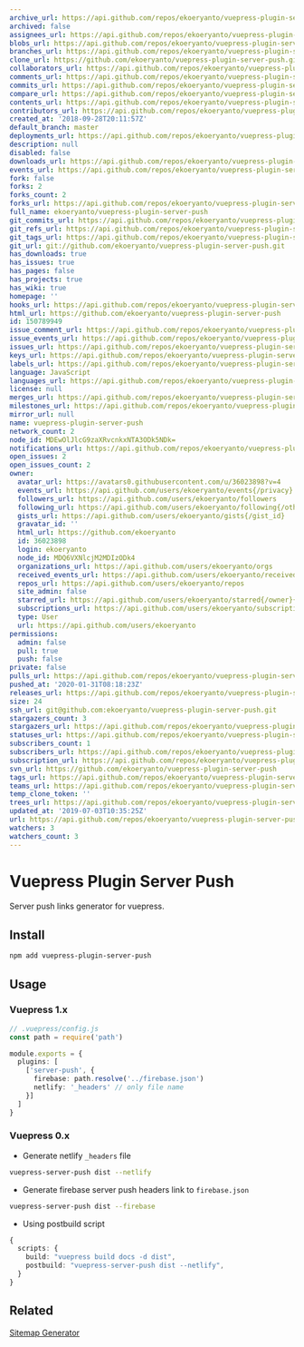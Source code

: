 ```yaml
---
archive_url: https://api.github.com/repos/ekoeryanto/vuepress-plugin-server-push/{archive_format}{/ref}
archived: false
assignees_url: https://api.github.com/repos/ekoeryanto/vuepress-plugin-server-push/assignees{/user}
blobs_url: https://api.github.com/repos/ekoeryanto/vuepress-plugin-server-push/git/blobs{/sha}
branches_url: https://api.github.com/repos/ekoeryanto/vuepress-plugin-server-push/branches{/branch}
clone_url: https://github.com/ekoeryanto/vuepress-plugin-server-push.git
collaborators_url: https://api.github.com/repos/ekoeryanto/vuepress-plugin-server-push/collaborators{/collaborator}
comments_url: https://api.github.com/repos/ekoeryanto/vuepress-plugin-server-push/comments{/number}
commits_url: https://api.github.com/repos/ekoeryanto/vuepress-plugin-server-push/commits{/sha}
compare_url: https://api.github.com/repos/ekoeryanto/vuepress-plugin-server-push/compare/{base}...{head}
contents_url: https://api.github.com/repos/ekoeryanto/vuepress-plugin-server-push/contents/{+path}
contributors_url: https://api.github.com/repos/ekoeryanto/vuepress-plugin-server-push/contributors
created_at: '2018-09-28T20:11:57Z'
default_branch: master
deployments_url: https://api.github.com/repos/ekoeryanto/vuepress-plugin-server-push/deployments
description: null
disabled: false
downloads_url: https://api.github.com/repos/ekoeryanto/vuepress-plugin-server-push/downloads
events_url: https://api.github.com/repos/ekoeryanto/vuepress-plugin-server-push/events
fork: false
forks: 2
forks_count: 2
forks_url: https://api.github.com/repos/ekoeryanto/vuepress-plugin-server-push/forks
full_name: ekoeryanto/vuepress-plugin-server-push
git_commits_url: https://api.github.com/repos/ekoeryanto/vuepress-plugin-server-push/git/commits{/sha}
git_refs_url: https://api.github.com/repos/ekoeryanto/vuepress-plugin-server-push/git/refs{/sha}
git_tags_url: https://api.github.com/repos/ekoeryanto/vuepress-plugin-server-push/git/tags{/sha}
git_url: git://github.com/ekoeryanto/vuepress-plugin-server-push.git
has_downloads: true
has_issues: true
has_pages: false
has_projects: true
has_wiki: true
homepage: ''
hooks_url: https://api.github.com/repos/ekoeryanto/vuepress-plugin-server-push/hooks
html_url: https://github.com/ekoeryanto/vuepress-plugin-server-push
id: 150789949
issue_comment_url: https://api.github.com/repos/ekoeryanto/vuepress-plugin-server-push/issues/comments{/number}
issue_events_url: https://api.github.com/repos/ekoeryanto/vuepress-plugin-server-push/issues/events{/number}
issues_url: https://api.github.com/repos/ekoeryanto/vuepress-plugin-server-push/issues{/number}
keys_url: https://api.github.com/repos/ekoeryanto/vuepress-plugin-server-push/keys{/key_id}
labels_url: https://api.github.com/repos/ekoeryanto/vuepress-plugin-server-push/labels{/name}
language: JavaScript
languages_url: https://api.github.com/repos/ekoeryanto/vuepress-plugin-server-push/languages
license: null
merges_url: https://api.github.com/repos/ekoeryanto/vuepress-plugin-server-push/merges
milestones_url: https://api.github.com/repos/ekoeryanto/vuepress-plugin-server-push/milestones{/number}
mirror_url: null
name: vuepress-plugin-server-push
network_count: 2
node_id: MDEwOlJlcG9zaXRvcnkxNTA3ODk5NDk=
notifications_url: https://api.github.com/repos/ekoeryanto/vuepress-plugin-server-push/notifications{?since,all,participating}
open_issues: 2
open_issues_count: 2
owner:
  avatar_url: https://avatars0.githubusercontent.com/u/36023898?v=4
  events_url: https://api.github.com/users/ekoeryanto/events{/privacy}
  followers_url: https://api.github.com/users/ekoeryanto/followers
  following_url: https://api.github.com/users/ekoeryanto/following{/other_user}
  gists_url: https://api.github.com/users/ekoeryanto/gists{/gist_id}
  gravatar_id: ''
  html_url: https://github.com/ekoeryanto
  id: 36023898
  login: ekoeryanto
  node_id: MDQ6VXNlcjM2MDIzODk4
  organizations_url: https://api.github.com/users/ekoeryanto/orgs
  received_events_url: https://api.github.com/users/ekoeryanto/received_events
  repos_url: https://api.github.com/users/ekoeryanto/repos
  site_admin: false
  starred_url: https://api.github.com/users/ekoeryanto/starred{/owner}{/repo}
  subscriptions_url: https://api.github.com/users/ekoeryanto/subscriptions
  type: User
  url: https://api.github.com/users/ekoeryanto
permissions:
  admin: false
  pull: true
  push: false
private: false
pulls_url: https://api.github.com/repos/ekoeryanto/vuepress-plugin-server-push/pulls{/number}
pushed_at: '2020-01-31T08:18:23Z'
releases_url: https://api.github.com/repos/ekoeryanto/vuepress-plugin-server-push/releases{/id}
size: 24
ssh_url: git@github.com:ekoeryanto/vuepress-plugin-server-push.git
stargazers_count: 3
stargazers_url: https://api.github.com/repos/ekoeryanto/vuepress-plugin-server-push/stargazers
statuses_url: https://api.github.com/repos/ekoeryanto/vuepress-plugin-server-push/statuses/{sha}
subscribers_count: 1
subscribers_url: https://api.github.com/repos/ekoeryanto/vuepress-plugin-server-push/subscribers
subscription_url: https://api.github.com/repos/ekoeryanto/vuepress-plugin-server-push/subscription
svn_url: https://github.com/ekoeryanto/vuepress-plugin-server-push
tags_url: https://api.github.com/repos/ekoeryanto/vuepress-plugin-server-push/tags
teams_url: https://api.github.com/repos/ekoeryanto/vuepress-plugin-server-push/teams
temp_clone_token: ''
trees_url: https://api.github.com/repos/ekoeryanto/vuepress-plugin-server-push/git/trees{/sha}
updated_at: '2019-07-03T10:35:25Z'
url: https://api.github.com/repos/ekoeryanto/vuepress-plugin-server-push
watchers: 3
watchers_count: 3
---
```


# Vuepress Plugin Server Push

Server push links generator for vuepress.

## Install

```sh
npm add vuepress-plugin-server-push
```

## Usage

### Vuepress 1.x

```ts
// .vuepress/config.js
const path = require('path')

module.exports = {
  plugins: [
    ['server-push', {
      firebase: path.resolve('../firebase.json')
      netlify: '_headers' // only file name
    }]
  ]
}
```

### Vuepress 0.x

- Generate netlify `_headers` file

```sh
vuepress-server-push dist --netlify
```

- Generate firebase server push headers link to `firebase.json`

```sh
vuepress-server-push dist --firebase
```

- Using postbuild script

```ts
{
  scripts: {
    build: "vuepress build docs -d dist",
    postbuild: "vuepress-server-push dist --netlify",
  }
}
```

## Related
[Sitemap Generator](https://github.com/ekoeryanto/vuepress-plugin-sitemap)
